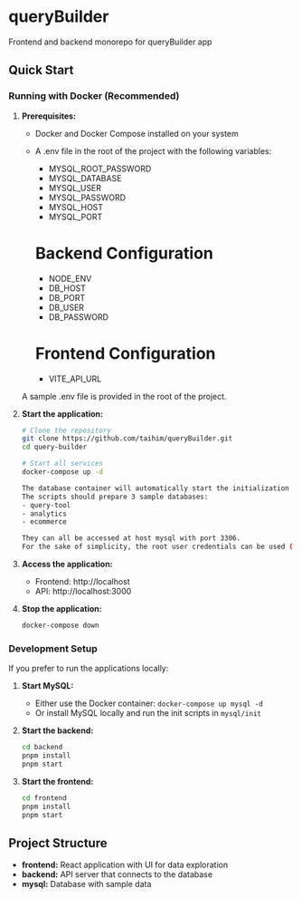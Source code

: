 # queryBuilder
Frontend and backend monorepo for queryBuilder app

## Quick Start

### Running with Docker (Recommended)

1. **Prerequisites:**
   - Docker and Docker Compose installed on your system
   - A .env file in the root of the project with the following variables:
     - MYSQL_ROOT_PASSWORD
     - MYSQL_DATABASE
     - MYSQL_USER
     - MYSQL_PASSWORD
     - MYSQL_HOST
     - MYSQL_PORT

     # Backend Configuration
     - NODE_ENV
     - DB_HOST
     - DB_PORT
     - DB_USER
     - DB_PASSWORD

     # Frontend Configuration
     - VITE_API_URL

   A sample .env file is provided in the root of the project.


2. **Start the application:**
   ```bash
   # Clone the repository
   git clone https://github.com/taihim/queryBuilder.git
   cd query-builder

   # Start all services
   docker-compose up -d

   The database container will automatically start the initialization scripts. It might take some time for the database to be ready.
   The scripts should prepare 3 sample databases:
   - query-tool
   - analytics
   - ecommerce

   They can all be accessed at host mysql with port 3306.
   For the sake of simplicity, the root user credentials can be used (username: root, password: rootpassword)
   ```

3. **Access the application:**
   - Frontend: http://localhost
   - API: http://localhost:3000

4. **Stop the application:**
   ```bash
   docker-compose down
   ```

### Development Setup

If you prefer to run the applications locally:

1. **Start MySQL:**
   - Either use the Docker container: `docker-compose up mysql -d`
   - Or install MySQL locally and run the init scripts in `mysql/init`

2. **Start the backend:**
   ```bash
   cd backend
   pnpm install
   pnpm start
   ```

3. **Start the frontend:**
   ```bash
   cd frontend
   pnpm install
   pnpm start
   ```

## Project Structure

- **frontend:** React application with UI for data exploration
- **backend:** API server that connects to the database
- **mysql:** Database with sample data
